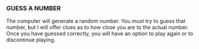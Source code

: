 ### GUESS A NUMBER

The computer will generate a random number. You must try to guess that number, but I will offer clues as to how close you are to the actual number.  Once you have guessed correctly, you will have an option to play again or to discontinue playing.
